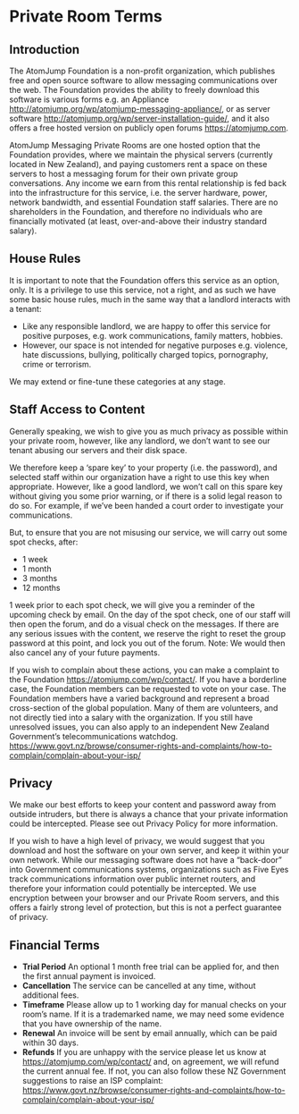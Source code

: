 # Private Room Terms

## Introduction

The AtomJump Foundation is a non-profit organization, which publishes free and open source software to allow messaging communications over the web. The Foundation provides the ability to freely download this software is various forms e.g. an Appliance http://atomjump.org/wp/atomjump-messaging-appliance/, or as server software http://atomjump.org/wp/server-installation-guide/, and it also offers a free hosted version on publicly open forums https://atomjump.com.

AtomJump Messaging Private Rooms are one hosted option that the Foundation provides, where we maintain the physical servers (currently located in New Zealand), and paying customers rent a space on these servers to host a messaging forum for their own private group conversations. Any income we earn from this rental relationship is fed back into the infrastructure for this service, i.e. the server hardware, power, network bandwidth, and essential Foundation staff salaries. There are no shareholders in the Foundation, and therefore no individuals who are financially motivated (at least, over-and-above their industry standard salary).

## House Rules

It is important to note that the Foundation offers this service as an option, only. It is a privilege to use this service, not a right, and as such we have some basic house rules, much in the same way that a landlord interacts with a tenant:

* Like any responsible landlord, we are happy to offer this service for positive purposes, e.g. work communications, family matters, hobbies.
* However, our space is not intended for negative purposes e.g. violence, hate discussions, bullying, politically charged topics, pornography, crime or terrorism.

We may extend or fine-tune these categories at any stage.

## Staff Access to Content

Generally speaking, we wish to give you as much privacy as possible within your private room, however, like any landlord, we don’t want to see our tenant abusing our servers and their disk space.

We therefore keep a ‘spare key’ to your property (i.e. the password), and selected staff within our organization have a right to use this key when appropriate. However, like a good landlord, we won’t call on this spare key without giving you some prior warning, or if there is a solid legal reason to do so. For example, if we’ve been handed a court order to investigate your communications.

But, to ensure that you are not misusing our service, we will carry out some spot checks, after:

* 1 week
* 1 month
* 3 months
* 12 months

1 week prior to each spot check, we will give you a reminder of the upcoming check by email. On the day of the spot check, one of our staff will then open the forum, and do a visual check on the messages. If there are any serious issues with the content, we reserve the right to reset the group password at this point, and lock you out of the forum. Note: We would then also cancel any of your future payments.

If you wish to complain about these actions, you can make a complaint to the Foundation https://atomjump.com/wp/contact/. If you have a borderline case, the Foundation members can be requested to vote on your case. The Foundation members have a varied background and represent a broad cross-section of the global population. Many of them are volunteers, and not directly tied into a salary with the organization. If you still have unresolved issues, you can also apply to an independent New Zealand Government’s telecommunications watchdog. https://www.govt.nz/browse/consumer-rights-and-complaints/how-to-complain/complain-about-your-isp/

## Privacy

We make our best efforts to keep your content and password away from outside intruders, but there is always a chance that your private information could be intercepted. Please see out Privacy Policy for more information.

If you wish to have a high level of privacy, we would suggest that you download and host the software on your own server, and keep it within your own network. While our messaging software does not have a “back-door” into Government communications systems, organizations such as Five Eyes track communications information over public internet routers, and therefore your information could potentially be intercepted. We use encryption between your browser and our Private Room servers, and this offers a fairly strong level of protection, but this is not a perfect guarantee of privacy.

## Financial Terms

* __Trial Period__ 	An optional 1 month free trial can be applied for, and then the first annual payment is invoiced.
* __Cancellation__ 	The service can be cancelled at any time, without additional fees.
* __Timeframe__ 	Please allow up to 1 working day for manual checks on your room’s name. If it is a trademarked name, we may need some evidence that you have ownership of the name.
* __Renewal__ 	An invoice will be sent by email annually, which can be paid within 30 days.
* __Refunds__ 	If you are unhappy with the service please let us know at https://atomjump.com/wp/contact/ and, on agreement, we will refund the current annual fee. If not, you can also follow these NZ Government suggestions to raise an ISP complaint: https://www.govt.nz/browse/consumer-rights-and-complaints/how-to-complain/complain-about-your-isp/